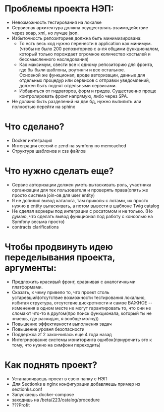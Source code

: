 <h1>Проблемы проекта НЭП:</h1>
<ul>
    <li>Невозможность тестирования на локалке</li>
    <li>Сервисная архитектура должна осуществлять взаимодействие через soap, xml, но лучше json.</li>
    <li>Избыточность репозиториев должна быть минимизирована:
        <ul>
            <li>То есть весь код нужно перенести в application как минимум. <br>(чтобы не было 200 репозиториев с а-ля общими функционалом, который только порождает огромное количество костылей и бессмысленного наследования)<br> 
            </li>
            <li>Как максимум, свести все к одному репозиторию для фронта, где бы были шаблоны, роутинги и все остальное. <br>
            Основной же функционал, вроде авторизации, данные для отдельных процедур или сервисов с отправки уведомлений, должен быть поднят отдельными сервисами.</li>
            <li>Избавиться от гидраторов, форм и гридов. Существенно проще контролировать фронт напрямую, либо через SPA.</li>
        </ul>
    </li>
    <li>Не должно быть разделений на две бд, нужно выпилить или полностью перейти на sphinx</li>
</ul>

<h1>Что сделано?</h1>
<ul>
    <li>Docker интеграция</li>
    <li>Интеграция сессий с zend на symfony по memcached</li>
    <li>Структура шаблонов и css файлов</li>
</ul>

<h1>Что нужно сделать еще?</h1>
<ul>
    <li>Сервис авторизации должен уметь вытаскивать роль, участника организации для тек пользователя и проверять права(опять же просто система join-ов для user entity)</li>
    <li>Я не допилил вывод каталога, там приколы с лотами, их просто нужно в entity вытаскивать, а потом вывести в шаблоне Twig catalog</li>
    <li>Не сделал воркеры под интеграции с росатомом и не только. (Но думаю, что сделать вывод функционал под работу с консолью на Symfony весьма просто)</li>
    <li>contracts clarifications</li> 
</ul>

<h1>Чтобы продвинуть идею переделывания проекта, аргументы:</h1>
<ul>
    <li>Предложить красивый фронт, сравнивая с аналогичными платформами.</li>
    <li>Сказать, к чему привело то, что проект столь устаревший(отсутствие возможности тестирования локально, избитая структура, отсутствие дискретности и самое ВАЖНОЕ -- изменения в одном месте не могут гарантировать то, что они не сломают что-то в другом(про поиск функционала, который ты не знаешь, где раскидан, я вообще молчу))</li>
    <li>Повышение эффективности выполнения задач</li>
    <li>Повышение уровня безопасности</li>
    <li>Поддержка zf 2 закончилась еще 4 года назад</li>
    <li>Интегрирование системы мониторинга ошибок(приурочить это к тому, что нужно на симфони переходить)</li>
</ul>

<h1>Как поднять проект?</h1>
<ul>
    <li>Устанавливаешь проект в свою папку с НЭП</li> 
    <li>Для Sectionks в nginx конфигурации добавляешь пример из sectionks.conf</li>
    <li>Запускаешь docker-compose</li>
    <li>заходишь на /beta/223/catalog/procedure</li>
    <li>???Profit</li>
</ul>